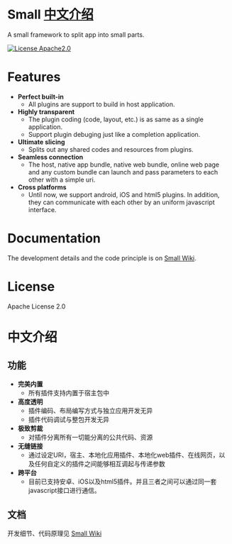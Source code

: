 # Small [中文介绍](#zh_CN)
A small framework to split app into small parts.

[![License Apache2.0](https://img.shields.io/hexpm/l/plug.svg)][license]

# Features
* **Perfect built-in**
  - All plugins are support to build in host application.
* **Highly transparent**
  - The plugin coding (code, layout, etc.) is as same as a single application.
  - Support plugin debuging just like a completion application.
* **Ultimate slicing**
  - Splits out any shared codes and resources from plugins.
* **Seamless connection**
  - The host, native app bundle, native web bundle, online web page and any custom bundle can launch and pass parameters to each other with a simple uri.
* **Cross platforms**
  - Until now, we support android, iOS and html5 plugins. In addition, they can communicate with each other by an uniform javascript interface.

# Documentation
The development details and the code principle is on [Small Wiki][wiki].

# License
Apache License 2.0

# <a name="zh_CN"/>中文介绍
## 功能
* **完美内置**
  - 所有插件支持内置于宿主包中
* **高度透明**
  - 插件编码、布局编写方式与独立应用开发无异
  - 插件代码调试与整包开发无异
* **极致剪裁**
  - 对插件分离所有一切能分离的公共代码、资源
* **无缝链接**
  - 通过设定URI，宿主、本地化应用插件、本地化web插件、在线网页，以及任何自定义的插件之间能够相互调起与传递参数
* **跨平台**
  - 目前已支持安卓、iOS以及html5插件。并且三者之间可以通过同一套javascript接口进行通信。

## 文档
开发细节、代码原理见 [Small Wiki][wiki]

[wiki]: https://github.com/wequick/Small/wiki
[license]: https://raw.githubusercontent.com/wequick/Small/master/LICENSE
